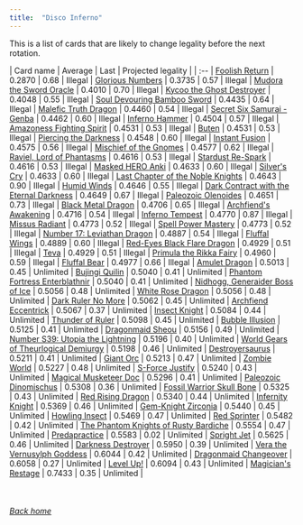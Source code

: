 ```yaml
---
title:  "Disco Inferno"
---
```


This is a list of cards that are likely to change legality before the next rotation.

| Card name | Average | Last | Projected legality |
| :-- |
[Foolish Return](https://db.ygoprodeck.com/card/?search=Foolish%20Return) | 0.2870 | 0.68 | Illegal |
[Glorious Numbers](https://db.ygoprodeck.com/card/?search=Glorious%20Numbers) | 0.3735 | 0.57 | Illegal |
[Mudora the Sword Oracle](https://db.ygoprodeck.com/card/?search=Mudora%20the%20Sword%20Oracle) | 0.4010 | 0.70 | Illegal |
[Kycoo the Ghost Destroyer](https://db.ygoprodeck.com/card/?search=Kycoo%20the%20Ghost%20Destroyer) | 0.4048 | 0.55 | Illegal |
[Soul Devouring Bamboo Sword](https://db.ygoprodeck.com/card/?search=Soul%20Devouring%20Bamboo%20Sword) | 0.4435 | 0.64 | Illegal |
[Malefic Truth Dragon](https://db.ygoprodeck.com/card/?search=Malefic%20Truth%20Dragon) | 0.4460 | 0.54 | Illegal |
[Secret Six Samurai - Genba](https://db.ygoprodeck.com/card/?search=Secret%20Six%20Samurai%20-%20Genba) | 0.4462 | 0.60 | Illegal |
[Inferno Hammer](https://db.ygoprodeck.com/card/?search=Inferno%20Hammer) | 0.4504 | 0.57 | Illegal |
[Amazoness Fighting Spirit](https://db.ygoprodeck.com/card/?search=Amazoness%20Fighting%20Spirit) | 0.4531 | 0.53 | Illegal |
[Buten](https://db.ygoprodeck.com/card/?search=Buten) | 0.4531 | 0.53 | Illegal |
[Piercing the Darkness](https://db.ygoprodeck.com/card/?search=Piercing%20the%20Darkness) | 0.4548 | 0.60 | Illegal |
[Instant Fusion](https://db.ygoprodeck.com/card/?search=Instant%20Fusion) | 0.4575 | 0.56 | Illegal |
[Mischief of the Gnomes](https://db.ygoprodeck.com/card/?search=Mischief%20of%20the%20Gnomes) | 0.4577 | 0.62 | Illegal |
[Raviel, Lord of Phantasms](https://db.ygoprodeck.com/card/?search=Raviel,%20Lord%20of%20Phantasms) | 0.4616 | 0.53 | Illegal |
[Stardust Re-Spark](https://db.ygoprodeck.com/card/?search=Stardust%20Re-Spark) | 0.4616 | 0.53 | Illegal |
[Masked HERO Anki](https://db.ygoprodeck.com/card/?search=Masked%20HERO%20Anki) | 0.4633 | 0.60 | Illegal |
[Silver's Cry](https://db.ygoprodeck.com/card/?search=Silver's%20Cry) | 0.4633 | 0.60 | Illegal |
[Last Chapter of the Noble Knights](https://db.ygoprodeck.com/card/?search=Last%20Chapter%20of%20the%20Noble%20Knights) | 0.4643 | 0.90 | Illegal |
[Humid Winds](https://db.ygoprodeck.com/card/?search=Humid%20Winds) | 0.4646 | 0.55 | Illegal |
[Dark Contract with the Eternal Darkness](https://db.ygoprodeck.com/card/?search=Dark%20Contract%20with%20the%20Eternal%20Darkness) | 0.4649 | 0.67 | Illegal |
[Paleozoic Olenoides](https://db.ygoprodeck.com/card/?search=Paleozoic%20Olenoides) | 0.4651 | 0.73 | Illegal |
[Black Metal Dragon](https://db.ygoprodeck.com/card/?search=Black%20Metal%20Dragon) | 0.4706 | 0.65 | Illegal |
[Archfiend's Awakening](https://db.ygoprodeck.com/card/?search=Archfiend's%20Awakening) | 0.4716 | 0.54 | Illegal |
[Inferno Tempest](https://db.ygoprodeck.com/card/?search=Inferno%20Tempest) | 0.4770 | 0.87 | Illegal |
[Missus Radiant](https://db.ygoprodeck.com/card/?search=Missus%20Radiant) | 0.4773 | 0.52 | Illegal |
[Spell Power Mastery](https://db.ygoprodeck.com/card/?search=Spell%20Power%20Mastery) | 0.4773 | 0.52 | Illegal |
[Number 17: Leviathan Dragon](https://db.ygoprodeck.com/card/?search=Number%2017:%20Leviathan%20Dragon) | 0.4887 | 0.54 | Illegal |
[Fluffal Wings](https://db.ygoprodeck.com/card/?search=Fluffal%20Wings) | 0.4889 | 0.60 | Illegal |
[Red-Eyes Black Flare Dragon](https://db.ygoprodeck.com/card/?search=Red-Eyes%20Black%20Flare%20Dragon) | 0.4929 | 0.51 | Illegal |
[Teva](https://db.ygoprodeck.com/card/?search=Teva) | 0.4929 | 0.51 | Illegal |
[Primula the Rikka Fairy](https://db.ygoprodeck.com/card/?search=Primula%20the%20Rikka%20Fairy) | 0.4960 | 0.59 | Illegal |
[Fluffal Bear](https://db.ygoprodeck.com/card/?search=Fluffal%20Bear) | 0.4977 | 0.66 | Illegal |
[Amulet Dragon](https://db.ygoprodeck.com/card/?search=Amulet%20Dragon) | 0.5013 | 0.45 | Unlimited |
[Bujingi Quilin](https://db.ygoprodeck.com/card/?search=Bujingi%20Quilin) | 0.5040 | 0.41 | Unlimited |
[Phantom Fortress Enterblathnir](https://db.ygoprodeck.com/card/?search=Phantom%20Fortress%20Enterblathnir) | 0.5040 | 0.41 | Unlimited |
[Nidhogg, Generaider Boss of Ice](https://db.ygoprodeck.com/card/?search=Nidhogg,%20Generaider%20Boss%20of%20Ice) | 0.5056 | 0.48 | Unlimited |
[White Rose Dragon](https://db.ygoprodeck.com/card/?search=White%20Rose%20Dragon) | 0.5056 | 0.48 | Unlimited |
[Dark Ruler No More](https://db.ygoprodeck.com/card/?search=Dark%20Ruler%20No%20More) | 0.5062 | 0.45 | Unlimited |
[Archfiend Eccentrick](https://db.ygoprodeck.com/card/?search=Archfiend%20Eccentrick) | 0.5067 | 0.37 | Unlimited |
[Insect Knight](https://db.ygoprodeck.com/card/?search=Insect%20Knight) | 0.5084 | 0.44 | Unlimited |
[Thunder of Ruler](https://db.ygoprodeck.com/card/?search=Thunder%20of%20Ruler) | 0.5098 | 0.45 | Unlimited |
[Bubble Illusion](https://db.ygoprodeck.com/card/?search=Bubble%20Illusion) | 0.5125 | 0.41 | Unlimited |
[Dragonmaid Sheou](https://db.ygoprodeck.com/card/?search=Dragonmaid%20Sheou) | 0.5156 | 0.49 | Unlimited |
[Number S39: Utopia the Lightning](https://db.ygoprodeck.com/card/?search=Number%20S39:%20Utopia%20the%20Lightning) | 0.5196 | 0.40 | Unlimited |
[World Gears of Theurlogical Demiurgy](https://db.ygoprodeck.com/card/?search=World%20Gears%20of%20Theurlogical%20Demiurgy) | 0.5198 | 0.46 | Unlimited |
[Destroyersaurus](https://db.ygoprodeck.com/card/?search=Destroyersaurus) | 0.5211 | 0.41 | Unlimited |
[Giant Orc](https://db.ygoprodeck.com/card/?search=Giant%20Orc) | 0.5213 | 0.47 | Unlimited |
[Zombie World](https://db.ygoprodeck.com/card/?search=Zombie%20World) | 0.5227 | 0.48 | Unlimited |
[S-Force Justify](https://db.ygoprodeck.com/card/?search=S-Force%20Justify) | 0.5240 | 0.43 | Unlimited |
[Magical Musketeer Doc](https://db.ygoprodeck.com/card/?search=Magical%20Musketeer%20Doc) | 0.5296 | 0.41 | Unlimited |
[Paleozoic Dinomischus](https://db.ygoprodeck.com/card/?search=Paleozoic%20Dinomischus) | 0.5308 | 0.36 | Unlimited |
[Fossil Warrior Skull Bone](https://db.ygoprodeck.com/card/?search=Fossil%20Warrior%20Skull%20Bone) | 0.5325 | 0.43 | Unlimited |
[Red Rising Dragon](https://db.ygoprodeck.com/card/?search=Red%20Rising%20Dragon) | 0.5340 | 0.44 | Unlimited |
[Infernity Knight](https://db.ygoprodeck.com/card/?search=Infernity%20Knight) | 0.5369 | 0.46 | Unlimited |
[Gem-Knight Zirconia](https://db.ygoprodeck.com/card/?search=Gem-Knight%20Zirconia) | 0.5440 | 0.45 | Unlimited |
[Howling Insect](https://db.ygoprodeck.com/card/?search=Howling%20Insect) | 0.5469 | 0.47 | Unlimited |
[Red Sprinter](https://db.ygoprodeck.com/card/?search=Red%20Sprinter) | 0.5482 | 0.42 | Unlimited |
[The Phantom Knights of Rusty Bardiche](https://db.ygoprodeck.com/card/?search=The%20Phantom%20Knights%20of%20Rusty%20Bardiche) | 0.5554 | 0.47 | Unlimited |
[Predapractice](https://db.ygoprodeck.com/card/?search=Predapractice) | 0.5583 | 0.02 | Unlimited |
[Spright Jet](https://db.ygoprodeck.com/card/?search=Spright%20Jet) | 0.5625 | 0.46 | Unlimited |
[Darkness Destroyer](https://db.ygoprodeck.com/card/?search=Darkness%20Destroyer) | 0.5950 | 0.39 | Unlimited |
[Vera the Vernusylph Goddess](https://db.ygoprodeck.com/card/?search=Vera%20the%20Vernusylph%20Goddess) | 0.6044 | 0.42 | Unlimited |
[Dragonmaid Changeover](https://db.ygoprodeck.com/card/?search=Dragonmaid%20Changeover) | 0.6058 | 0.27 | Unlimited |
[Level Up!](https://db.ygoprodeck.com/card/?search=Level%20Up!) | 0.6094 | 0.43 | Unlimited |
[Magician's Restage](https://db.ygoprodeck.com/card/?search=Magician's%20Restage) | 0.7433 | 0.35 | Unlimited |

<br>

###### [Back home](index)